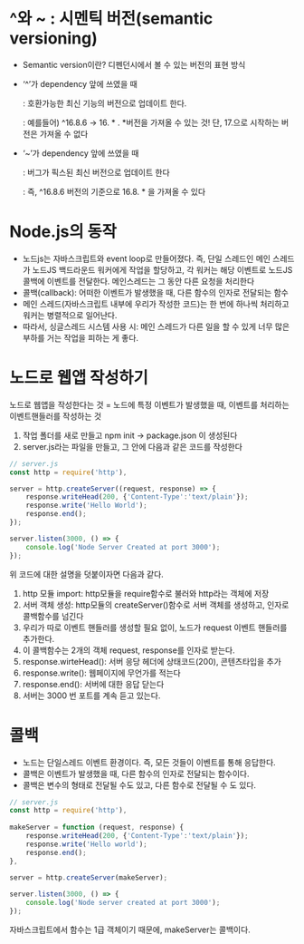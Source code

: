 # ^와 ~ : 시멘틱 버전(semantic versioning)

- Semantic version이란? 디펜던시에서 볼 수 있는 버전의 표현 방식
- ‘^’가 dependency 앞에 쓰였을 때

    : 호환가능한 최신 기능의 버전으로 업데이트 한다.

    : 예를들어) ^16.8.6 → 16. * . *버전을 가져올 수 있는 것! 단, 17.으로 시작하는 버전은 가져올 수 없다

- ‘~’가 dependency 앞에 쓰였을 때

    : 버그가 픽스된 최신 버전으로 업데이트 한다

    : 즉, ^16.8.6 버전의 기준으로 16.8. * 을 가져올 수 있다

# Node.js의 동작

- 노드js는 자바스크립트와 event loop로 만들어졌다. 즉, 단일 스레드인 메인 스레드가 노드JS 백드라운드 워커에게 작업을 할당하고, 각 워커는 해당 이벤트로 노드JS 콜백에 이벤트를 전달한다. 메인스레드는 그 동안 다른 요청을 처리한다
- 콜백(callback): 어떠한 이벤트가 발생했을 때, 다른 함수의 인자로 전달되는 함수
- 메인 스레드(자바스크립트 내부에 우리가 작성한 코드)는 한 번에 하나씩 처리하고  워커는 병렬적으로 일어난다.
- 따라서, 싱글스레드 시스템 사용 시: 메인 스레드가 다른 일을 할 수 있게 너무 많은 부하를 거는 작업을 피하는 게 좋다.

# 노드로 웹앱 작성하기

노드로 웹앱을 작성한다는 것 = 노드에 특정 이벤트가 발생했을 때, 이벤트를 처리하는 이벤트핸들러를 작성하는 것

1. 작업 폴더를 새로 만들고 npm init → package.json 이 생성된다
2. server.js라는 파일을 만들고, 그 안에 다음과 같은 코드를 작성한다

```jsx
// server.js
const http = require('http'),

server = http.createServer((request, response) => {
    response.writeHead(200, {'Content-Type':'text/plain'});
    response.write('Hello World');
    response.end();
});

server.listen(3000, () => {
    console.log('Node Server Created at port 3000');
});
```

위 코드에 대한 설명을 덧붙이자면 다음과 같다.

1. http 모듈 import: http모듈을 require함수로 불러와 http라는 객체에 저장
2. 서버 객체 생성: http모듈의 createServer()함수로 서버 객체를 생성하고, 인자로 콜백함수를 넘긴다
3. 우리가 따로 이벤트 핸들러를 생성할 필요 없이, 노드가 request 이벤트 핸들러를 추가한다.
4.  이 콜백함수는 2개의 객체 request, response를 인자로 받는다.
5. response.wirteHead(): 서버 응당 헤더에 상태코드(200), 콘텐츠타입을 추가
6. response.write(): 웹페이지에 무언가를 적는다
7. response.end(): 서버에 대한 응답 닫는다
8. 서버는 3000 번 포트를 계속 듣고 있는다.

# 콜백

- 노드는 단일스레드 이벤트 환경이다. 즉, 모든 것들이 이벤트를 통해 응답한다.
- 콜백은 이벤트가 발생했을 때, 다른 함수의 인자로 전달되는 함수이다.
- 콜백은 변수의 형태로 전달될 수도 있고, 다른 함수로 전달될 수 도 있다.

```jsx
// server.js
const http = require('http'),
      
makeServer = function (request, response) {
	response.writeHead(200, {'Content-Type':'text/plain'});
	response.write('Hello world');
	response.end();
},
      
server = http.createServer(makeServer);

server.listen(3000, () => {
	console.log('Node server created at port 3000');
});
```

자바스크립트에서 함수는 1급 객체이기 때문에, makeServer는 콜백이다.